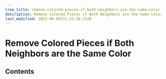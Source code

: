 ```yaml
---
tree_title: remove-colored-pieces-if-both-neighbors-are-the-same-color
description: Remove Colored Pieces if Both Neighbors are the Same Color
last_modified: 2022-06-09T21:23:28.2328
---
```


# Remove Colored Pieces if Both Neighbors are the Same Color

## Contents

